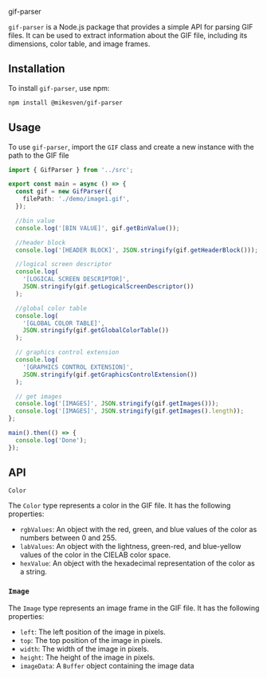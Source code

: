 gif-parser

`gif-parser` is a Node.js package that provides a simple API for parsing GIF files. It can be used to extract information about the GIF file, including its dimensions, color table, and image frames.

## Installation

To install `gif-parser`, use npm:

```bash
npm install @mikesven/gif-parser
```

## Usage

To use `gif-parser`, import the `GIF` class and create a new instance with the path to the GIF file

```typescript
import { GifParser } from '../src';

export const main = async () => {
  const gif = new GifParser({
    filePath: './demo/image1.gif',
  });

  //bin value
  console.log('[BIN VALUE]', gif.getBinValue());

  //header block
  console.log('[HEADER BLOCK]', JSON.stringify(gif.getHeaderBlock()));

  //logical screen descriptor
  console.log(
    '[LOGICAL SCREEN DESCRIPTOR]',
    JSON.stringify(gif.getLogicalScreenDescriptor())
  );

  //global color table
  console.log(
    '[GLOBAL COLOR TABLE]',
    JSON.stringify(gif.getGlobalColorTable())
  );

  // graphics control extension
  console.log(
    '[GRAPHICS CONTROL EXTENSION]',
    JSON.stringify(gif.getGraphicsControlExtension())
  );

  // get images
  console.log('[IMAGES]', JSON.stringify(gif.getImages()));
  console.log('[IMAGES]', JSON.stringify(gif.getImages().length));
};

main().then(() => {
  console.log('Done');
});
```

## API

`Color`

The `Color` type represents a color in the GIF file. It has the following properties:

- `rgbValues`: An object with the red, green, and blue values of the color as numbers between 0 and 255.
- `labValues`: An object with the lightness, green-red, and blue-yellow values of the color in the CIELAB color space.
- `hexValue`: An object with the hexadecimal representation of the color as a string.

### `Image`

The `Image` type represents an image frame in the GIF file. It has the following properties:

- `left`: The left position of the image in pixels.
- `top`: The top position of the image in pixels.
- `width`: The width of the image in pixels.
- `height`: The height of the image in pixels.
- `imageData`: A `Buffer` object containing the image data
